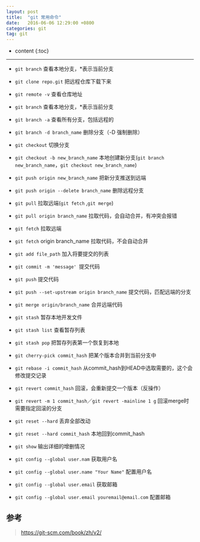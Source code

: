 ```yaml
---
layout: post
title:  "git 常用命令"
date:   2016-06-06 12:29:00 +0800
categories: git
tag: git
---
```


* content
{:toc}

---


* `git branch`  查看本地分支，*表示当前分支

* `git clone repo.git` 把远程仓库下载下来

* `git remote -v` 查看仓库地址

* `git branch` 查看本地分支，*表示当前分支

* `git branch -a` 查看所有分支，包括远程的

* `git branch -d branch_name` 删除分支（-D 强制删除）

* `git checkout` 切换分支

* `git checkout -b new_branch_name` 本地创建新分支(`git branch new_branch_name`，`git checkout new_branch_name`)

* `git push origin new_branch_name` 把新分支推送到远端

* `git push origin --delete branch_name` 删除远程分支

* `git pull` 拉取远端(`git fetch` ,`git merge`)

* `git pull origin branch_name` 拉取代码，会自动合并，有冲突会报错

* `git fetch` 拉取远端

* `git fetch` origin branch_name 拉取代码，不会自动合并

* `git add file_path` 加入将要提交的列表

* `git commit -m 'message' `提交代码

* `git push` 提交代码

* `git push --set-upstream origin branch_name` 提交代码，匹配远端的分支

* `git merge origin/branch_name` 合并远端代码

* `git stash` 暂存本地开发文件

* `git stash list` 查看暂存列表

* `git stash pop` 把暂存列表第一个恢复到本地

* `git cherry-pick commit_hash` 把某个版本合并到当前分支中

* `git rebase -i commit_hash` 从commit_hash到HEAD中选取需要的，这个会修改提交记录

* `git revert commit_hash` 回滚，会重新提交一个版本（反操作）

* `git revert -m 1 commit_hash`／`git revert -mainline 1 g` 回滚merge时需要指定回滚的分支

* `git reset --hard` 丢弃全部改动

* `git reset --hard commit_hash` 本地回到commit_hash

* `git show` 输出详细的增删情况

* `git config --global user.nam`  获取用户名

* `git config --global user.name "Your Name"` 配置用户名
 
* `git config --global user.email`  获取邮箱

* `git config --global user.email youremail@email.com` 配置邮箱

参考
---
> https://git-scm.com/book/zh/v2/
